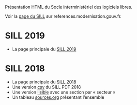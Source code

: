 Présentation HTML du Socle interministériel des logiciels libres.

Voir la [page du SILL](https://references.modernisation.gouv.fr/socle-logiciels-libres) sur references.modernisation.gouv.fr.


# SILL 2019

-   La page principale du [SILL 2019](https://disic.github.io/sill/2019/index.html)


# SILL 2018

-   La page principale du [SILL 2018](https://disic.github.io/sill/2018/index.html)
-   Une version [csv](2018/sources.csv) du SILL PDF 2018
-   Une version [lisible](2018/sill.md) avec une section par « secteur »
-   Un tableau [sources.org](2018/sources.md) présentant l’ensemble

